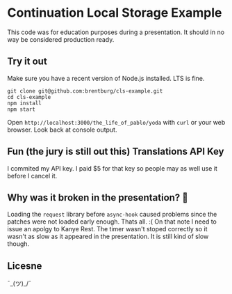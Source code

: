 # Continuation Local Storage Example

This code was for education purposes during a presentation. It should in no way
be considered production ready.

## Try it out

Make sure you have a recent version of Node.js installed. LTS is fine.

```
git clone git@github.com:brentburg/cls-example.git
cd cls-example
npm install
npm start
```

Open `http://localhost:3000/the_life_of_pablo/yoda` with `curl` or your web
browser. Look back at console output.

## Fun (the jury is still out this) Translations API Key

I commited my API key. I paid $5 for that key so people may as well
use it before I cancel it.

## Why was it broken in the presentation? :facepalm:

Loading the `request` library before `async-hook` caused problems since the
patches were not loaded early enough. Thats all. :( On that note I need to issue
an apolgy to Kanye Rest. The timer wasn't stoped correctly so it wasn't as slow
as it appeared in the presentation. It is still kind of slow though.

## Licesne

¯\_(ツ)_/¯
